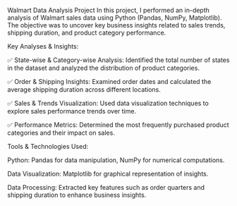 Walmart Data Analysis Project
In this project, I performed an in-depth analysis of Walmart sales data using Python (Pandas, NumPy, Matplotlib). The objective was to uncover key business insights related to sales trends, shipping duration, and product category performance.

Key Analyses & Insights:

✅ State-wise & Category-wise Analysis: Identified the total number of states in the dataset and analyzed the distribution of product categories.

✅ Order & Shipping Insights: Examined order dates and calculated the average shipping duration across different locations.

✅ Sales & Trends Visualization: Used data visualization techniques to explore sales performance trends over time.

✅ Performance Metrics: Determined the most frequently purchased product categories and their impact on sales.

Tools & Technologies Used:

Python: Pandas for data manipulation, NumPy for numerical computations.

Data Visualization: Matplotlib for graphical representation of insights.

Data Processing: Extracted key features such as order quarters and shipping duration to enhance business insights.
